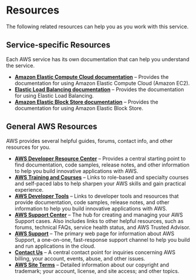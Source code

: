 # Resources<a name="resources"></a>

The following related resources can help you as you work with this service\.

## Service\-specific Resources<a name="service-resources"></a>

Each AWS service has its own documentation that can help you understand the service\. 
+ **[Amazon Elastic Compute Cloud documentation](https://aws.amazon.com/documentation/ec2/?id=docs_gateway)** – Provides the documentation for using Amazon Elastic Compute Cloud \(Amazon EC2\)\.
+ **[Elastic Load Balancing documentation](https://aws.amazon.com/documentation/elastic-load-balancing/)** – Provides the documentation for using Elastic Load Balancing\.
+ **[Amazon Elastic Block Store documentation](https://docs.aws.amazon.com/AWSEC2/latest/UserGuide/AmazonEBS.html)** – Provides the documentation for using Amazon Elastic Block Store\.

## General AWS Resources<a name="general-resources"></a>

AWS provides several helpful guides, forums, contact info, and other resources for you\. 
+ **[AWS Developer Resource Center](https://aws.amazon.com/resources/)** – Provides a central starting point to find documentation, code samples, release notes, and other information to help you build innovative applications with AWS\.
+ **[AWS Training and Courses](https://aws.amazon.com/training/course-descriptions/)** – Links to role\-based and specialty courses and self\-paced labs to help sharpen your AWS skills and gain practical experience\.
+ **[AWS Developer Tools](https://aws.amazon.com/developertools/)** – Links to developer tools and resources that provide documentation, code samples, release notes, and other information to help you build innovative applications with AWS\.
+ **[AWS Support Center](https://console.aws.amazon.com/support/home#/)** – The hub for creating and managing your AWS Support cases\. Also includes links to other helpful resources, such as forums, technical FAQs, service health status, and AWS Trusted Advisor\.
+ **[AWS Support](https://aws.amazon.com/premiumsupport/)** – The primary web page for information about AWS Support, a one\-on\-one, fast\-response support channel to help you build and run applications in the cloud\.
+ **[Contact Us](https://aws.amazon.com/contact-us/)** – A central contact point for inquiries concerning AWS billing, your account, events, abuse, and other issues\. 
+ **[AWS Site Terms](https://aws.amazon.com/terms/)** – Detailed information about our copyright and trademark; your account, license, and site access; and other topics\.